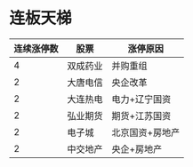 # 连板天梯

| 连续涨停数 | 股票 | 涨停原因 |
| ---- | --- | --- |
| 4 | 双成药业 | 并购重组 |
| 2 | 大唐电信 | 央企改革 |
| 2 | 大连热电 | 电力+辽宁国资 |
| 2 | 弘业期货 | 期货+江苏国资 |
| 2 | 电子城 | 北京国资+房地产 |
| 2 | 中交地产 | 央企+房地产 |
